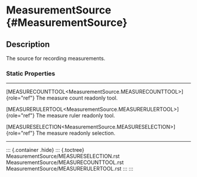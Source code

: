 MeasurementSource {#MeasurementSource}
=================

Description
-----------

The source for recording measurements.

### Static Properties

  ---------------------------------------------------------------------- -------------------
  [MEASURECOUNTTOOL\<MeasurementSource.MEASURECOUNTTOOL\>]{role="ref"}   The measure count
  readonly                                                               tool.

  [MEASURERULERTOOL\<MeasurementSource.MEASURERULERTOOL\>]{role="ref"}   The measure ruler
  readonly                                                               tool.

  [MEASURESELECTION\<MeasurementSource.MEASURESELECTION\>]{role="ref"}   The measure
  readonly                                                               selection.
  ---------------------------------------------------------------------- -------------------

::: {.container .hide}
::: {.toctree}
MeasurementSource/MEASURESELECTION.rst
MeasurementSource/MEASURECOUNTTOOL.rst
MeasurementSource/MEASURERULERTOOL.rst
:::
:::
